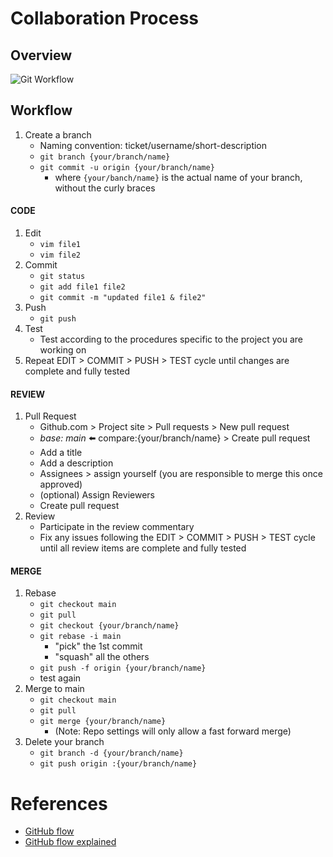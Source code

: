 
# Collaboration Process
## Overview
![Git Workflow](https://github.com/andylytical/stackedit/blob/access/ctt-222/Git%20Workflow.png)
## Workflow
1. Create a branch
    * Naming convention: ticket/username/short-description
    * `git branch {your/branch/name}`
    * `git commit -u origin {your/branch/name}`
      * where `{your/banch/name}` is the actual name of your branch, without the curly braces
#### CODE
1. Edit
   * `vim file1`
   * `vim file2`
1. Commit
   * `git status`
   * `git add file1 file2`
   * `git commit -m "updated file1 & file2"`
1. Push
   * `git push`
1. Test
   * Test according to the procedures specific to the project you are working on
1. Repeat EDIT > COMMIT > PUSH > TEST cycle until changes are complete and fully tested
#### REVIEW
1. Pull Request
   * Github.com > Project site > Pull requests > New pull request
   * *base: main* :arrow_left: compare:{your/branch/name} > Create pull request
   * Add a title
   * Add a description
   * Assignees > assign yourself (you are responsible to merge this once approved)
   * (optional) Assign Reviewers
   * Create pull request
1. Review
   * Participate in the review commentary
   * Fix any issues following the EDIT > COMMIT > PUSH > TEST cycle until all review items are complete and fully tested
#### MERGE
1. Rebase
   * `git checkout main`
   * `git pull`
   * `git checkout {your/branch/name}`
   * `git rebase -i main`
     * "pick" the 1st commit
     * "squash" all the others
   * `git push -f origin {your/branch/name}`
   * test again
1. Merge to main
   * `git checkout main`
   * `git pull`
   * `git merge {your/branch/name}`
     * (Note: Repo settings will only allow a fast forward merge)
1. Delete your branch
   * `git branch -d {your/branch/name}`
   * `git push origin :{your/branch/name}`

# References
* [GitHub flow](https://docs.github.com/en/get-started/using-github/github-flow)
* [GitHub flow explained](https://scottchacon.com/2011/08/31/github-flow/)
<!--stackedit_data:
eyJoaXN0b3J5IjpbNjM4MzYxNzA1LDEzMDczNDQ1NTYsLTE0MT
EwODI5MjgsLTU1MjQ4NTQ1MywzODk4MzYzNTEsMjAzODg0NDIy
MCwtOTc3MzIyMjAzLC0xNjM1MDY4MDE3LDI5MTQyNzA3MSw1ND
MxMTY3NTUsLTM3OTU0MzE5NCwtMjA4ODc0NjYxMiwtMzMyNDU1
MzYzXX0=
-->